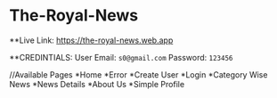 # The-Royal-News

**Live Link: https://the-royal-news.web.app

**CREDINTIALS:
User Email: `s0@gmail.com`
Password: `123456`

//Available Pages
*Home
*Error
*Create User
*Login
*Category Wise News
*News Details
*About Us
*Simple Profile
